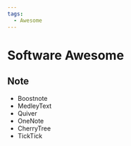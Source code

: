 ```yaml
---
tags:
  - Awesome
---
```


# Software Awesome

## Note

- Boostnote
- MedleyText
- Quiver
- OneNote
- CherryTree
- TickTick
